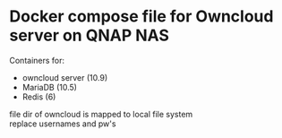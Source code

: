 # Docker compose file for Owncloud server on QNAP NAS

Containers for:
- owncloud server (10.9)
- MariaDB (10.5)
- Redis (6)

file dir of owncloud is mapped to local file system  
replace usernames and pw's 
